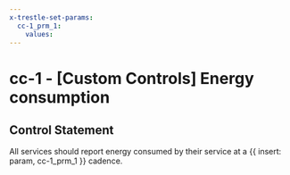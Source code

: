 ```yaml
---
x-trestle-set-params:
  cc-1_prm_1:
    values:
---
```


# cc-1 - \[Custom Controls\] Energy consumption

## Control Statement

All services should report energy consumed by their service at a {{ insert: param, cc-1_prm_1 }} cadence.
